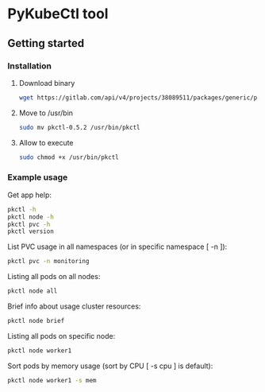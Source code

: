 # PyKubeCtl tool

## Getting started
### Installation

1. Download binary
   ```bash
   wget https://gitlab.com/api/v4/projects/38089511/packages/generic/pkctl/0.5.2/pkctl-0.5.2
   ```
2. Move to /usr/bin
   ```bash
   sudo mv pkctl-0.5.2 /usr/bin/pkctl
   ```
3. Allow to execute
   ```bash
   sudo chmod +x /usr/bin/pkctl
   ```
### Example usage

Get app help:
```bash
pkctl -h
pkctl node -h
pkctl pvc -h
pkctl version
```
List PVC usage in all namespaces (or in specific namespace [ -n <ns> ]):
```bash
pkctl pvc -n monitoring
```
Listing all pods on all nodes:
```bash
pkctl node all
```
Brief info about usage cluster resources:
```bash
pkctl node brief
```
Listing all pods on specific node:
```bash
pkctl node worker1
```
Sort pods by memory usage (sort by CPU [ -s cpu ] is default):
```bash
pkctl node worker1 -s mem
```

